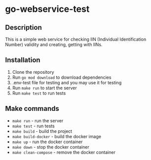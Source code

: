 # go-webservice-test

## Description
This is a simple web service for checking IIN (Individual Identification Number) validity and creating, getting with IINs.

## Installation
1. Clone the repository
2. Run `go mod download` to download dependencies
3. .env-test file for testing and you may use it for testing
4. Run `make run` to start the server
5. Run `make test` to run tests

## Make commands
- `make run` - run the server
- `make test` - run tests
- `make build` - build the project
- `make build-docker` - build the docker image
- `make up` - run the docker container
- `make down` - stop the docker container
- `make clean-compose` - remove the docker container

